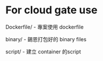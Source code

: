 # For cloud gate use

Dockerfile/ - 專案使用 dockerfile

binary/     - 錫恩打包好的 binary files

script/     - 建立 container 的script
